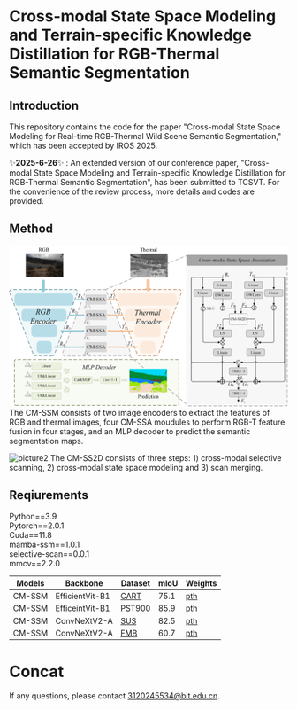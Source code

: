 # Cross-modal State Space Modeling and Terrain-specific Knowledge Distillation for RGB-Thermal Semantic Segmentation
## Introduction
This repository contains the code for the paper "Cross-modal State Space Modeling for Real-time RGB-Thermal Wild Scene Semantic Segmentation," which has been accepted by IROS 2025.

✨**2025-6-26**✨ : An extended version of our conference paper, "Cross-modal State Space Modeling and Terrain-specific Knowledge Distillation for RGB-Thermal Semantic Segmentation", has been submitted to TCSVT. For the convenience of the review process, more details and codes are provided. 

## Method 
![picture1](./fig/fig2.png)
The CM-SSM consists of two image encoders to extract the features of RGB and thermal images, four CM-SSA moudules to perform RGB-T feature fusion in four stages, and an MLP decoder to predict the semantic segmentation maps.

![picture2](./fig/fig3.png)
The CM-SS2D consists of three steps: 1) cross-modal selective scanning, 2) cross-modal state space modeling and 3) scan merging.

## Reqiurements
Python==3.9  
Pytorch==2.0.1  
Cuda==11.8  
mamba-ssm==1.0.1  
selective-scan==0.0.1  
mmcv==2.2.0  

| Models |Backbone| Dataset  | mIoU | Weights|
|------|------|------------|------|--------------|
| CM-SSM|EfficientVit-B1    | [CART](https://github.com/aerorobotics/caltech-aerial-rgbt-dataset)      | 75.1   | [pth](https://github.com/xiaodonguo/CMSSM/releases/download/v1.0.1/CART.pth)     |
| CM-SSM|EfficeintVit-B1   | [PST900](https://github.com/ShreyasSkandanS/pst900_thermal_rgb)     | 85.9    | [pth](https://github.com/xiaodonguo/CMSSM/releases/download/v1.0.1/PST900.pth)     |
| CM-SSM|ConvNeXtV2-A    | [SUS](https://github.com/xiaodonguo/SUS_dataset)      | 82.5   | [pth](https://github.com/xiaodonguo/CMSSM/releases/download/v1.0.1/SUS.pth)     |
| CM-SSM|ConvNeXtV2-A   | [FMB](https://github.com/JinyuanLiu-CV/SegMiF)     | 60.7    | [pth](https://github.com/xiaodonguo/CMSSM/releases/download/v1.0.1/FMB.pth)     |
# Concat
If any questions, please contact 3120245534@bit.edu.cn.
